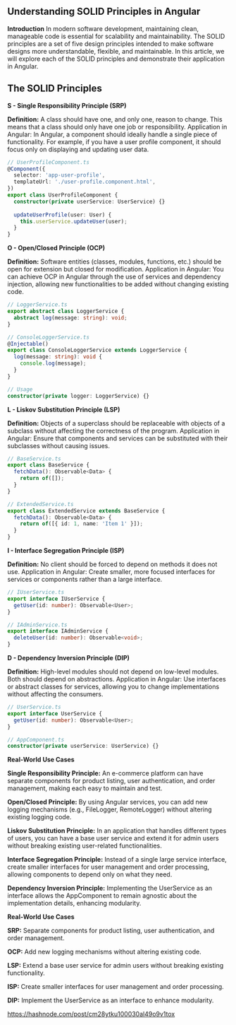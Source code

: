 ## Understanding SOLID Principles in Angular

**Introduction**
In modern software development, maintaining clean, manageable code is essential for scalability and maintainability. The SOLID principles are a set of five design principles intended to make software designs more understandable, flexible, and maintainable. In this article, we will explore each of the SOLID principles and demonstrate their application in Angular.

## The SOLID Principles

**S - Single Responsibility Principle (SRP)**

**Definition:** A class should have one, and only one, reason to change. This means that a class should only have one job or responsibility. Application in Angular: In Angular, a component should ideally handle a single piece of functionality. For example, if you have a user profile component, it should focus only on displaying and updating user data.

```typescript
// UserProfileComponent.ts
@Component({
  selector: 'app-user-profile',
  templateUrl: './user-profile.component.html',
})
export class UserProfileComponent {
  constructor(private userService: UserService) {}
  
  updateUserProfile(user: User) {
    this.userService.updateUser(user);
  }
}
```
**O - Open/Closed Principle (OCP)**

**Definition:** Software entities (classes, modules, functions, etc.) should be open for extension but closed for modification. Application in Angular: You can achieve OCP in Angular through the use of services and dependency injection, allowing new functionalities to be added without changing existing code.

```typescript
// LoggerService.ts
export abstract class LoggerService {
  abstract log(message: string): void;
}

// ConsoleLoggerService.ts
@Injectable()
export class ConsoleLoggerService extends LoggerService {
  log(message: string): void {
    console.log(message);
  }
}

// Usage
constructor(private logger: LoggerService) {}
```

**L - Liskov Substitution Principle (LSP)**

**Definition:** Objects of a superclass should be replaceable with objects of a subclass without affecting the correctness of the program. Application in Angular: Ensure that components and services can be substituted with their subclasses without causing issues.

```typescript
// BaseService.ts
export class BaseService {
  fetchData(): Observable<Data> {
    return of([]);
  }
}

// ExtendedService.ts
export class ExtendedService extends BaseService {
  fetchData(): Observable<Data> {
    return of([{ id: 1, name: 'Item 1' }]);
  }
}
```

**I - Interface Segregation Principle (ISP)**

**Definition:** No client should be forced to depend on methods it does not use. Application in Angular: Create smaller, more focused interfaces for services or components rather than a large interface.

```typescript
// IUserService.ts
export interface IUserService {
  getUser(id: number): Observable<User>;
}

// IAdminService.ts
export interface IAdminService {
  deleteUser(id: number): Observable<void>;
}
```

**D - Dependency Inversion Principle (DIP)**

**Definition:** High-level modules should not depend on low-level modules. Both should depend on abstractions. Application in Angular: Use interfaces or abstract classes for services, allowing you to change implementations without affecting the consumers.

```typescript
// UserService.ts
export interface UserService {
  getUser(id: number): Observable<User>;
}

// AppComponent.ts
constructor(private userService: UserService) {}
```

**Real-World Use Cases**

**Single Responsibility Principle:** An e-commerce platform can have separate components for product listing, user authentication, and order management, making each easy to maintain and test.

**Open/Closed Principle:** By using Angular services, you can add new logging mechanisms (e.g., FileLogger, RemoteLogger) without altering existing logging code.

**Liskov Substitution Principle:** In an application that handles different types of users, you can have a base user service and extend it for admin users without breaking existing user-related functionalities.

**Interface Segregation Principle:** Instead of a single large service interface, create smaller interfaces for user management and order processing, allowing components to depend only on what they need.

**Dependency Inversion Principle:** Implementing the UserService as an interface allows the AppComponent to remain agnostic about the implementation details, enhancing modularity.

**Real-World Use Cases**

**SRP:** Separate components for product listing, user authentication, and order management.

**OCP:** Add new logging mechanisms without altering existing code.

**LSP:** Extend a base user service for admin users without breaking existing functionality.

**ISP:** Create smaller interfaces for user management and order processing.

**DIP:** Implement the UserService as an interface to enhance modularity.

https://hashnode.com/post/cm28ytku100030al49o9v1tox
